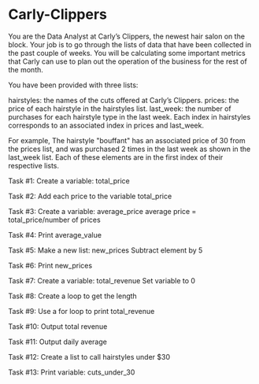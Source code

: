 # Carly-Clippers

You are the Data Analyst at Carly’s Clippers, the newest hair salon on the block. Your job is to go through the lists of data that have been collected in the past couple of weeks. You will be calculating some important metrics that Carly can use to plan out the operation of the business for the rest of the month.

You have been provided with three lists:

hairstyles: the names of the cuts offered at Carly’s Clippers.
prices: the price of each hairstyle in the hairstyles list.
last_week: the number of purchases for each hairstyle type in the last week.
Each index in hairstyles corresponds to an associated index in prices and last_week.

For example, The hairstyle "bouffant" has an associated price of 30 from the prices list, and was purchased 2 times in the last week as shown in the last_week list. Each of these elements are in the first index of their respective lists.

Task #1:
Create a variable: total_price

Task #2:
Add each price to the variable total_price

Task #3:
Create a variable: average_price
average price = total_price/number of prices

Task #4:
Print average_value

Task #5:
Make a new list: new_prices
Subtract element by 5

Task #6:
Print new_prices

Task #7:
Create a variable: total_revenue
Set variable to 0

Task #8:
Create a loop to get the length

Task #9:
Use a for loop to print total_revenue

Task #10:
Output total revenue

Task #11:
Output daily average

Task #12:
Create a list to call hairstyles under $30

Task #13:
Print variable: cuts_under_30

